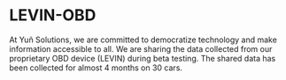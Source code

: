 # LEVIN-OBD
At Yuñ Solutions, we are committed to democratize technology and make information accessible to all. We are sharing the data collected from our proprietary OBD device (LEVIN) during beta testing. The shared data has been collected for almost 4 months on 30 cars.
